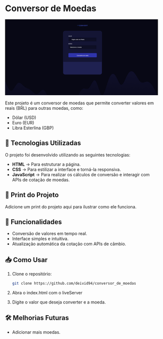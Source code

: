 # Conversor de Moedas

![Print do Projeto](./assets/print.PNG)

Este projeto é um conversor de moedas que permite converter valores em reais (BRL) para outras moedas, como:

- Dólar (USD)
- Euro (EUR)
- Libra Esterlina (GBP)

## 🚀 Tecnologias Utilizadas

O projeto foi desenvolvido utilizando as seguintes tecnologias:

- **HTML** → Para estruturar a página.
- **CSS** → Para estilizar a interface e torná-la responsiva.
- **JavaScript** → Para realizar os cálculos de conversão e interagir com APIs de cotação de moedas.

## 📸 Print do Projeto

Adicione um print do projeto aqui para ilustrar como ele funciona.

## 📌 Funcionalidades

- Conversão de valores em tempo real.
- Interface simples e intuitiva.
- Atualização automática da cotação com APIs de câmbio.

## 📥 Como Usar

1. Clone o repositório:
   ```bash
   git clone https://github.com/deivid94/conversor_de_moedas

2. Abra o index.html com o liveServer

3. Digite o valor que deseja converter e a moeda.

## 🛠 Melhorias Futuras

- Adicionar mais moedas.
